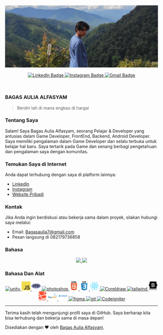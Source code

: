 ![Game Developer](https://github.com/BagasAuliaAlfasyam/BagasAuliaAlfasyam/blob/main/aowkoawk.jpg)

<p align="center">
  <a href="https://www.linkedin.com/in/bagasauliaalfasyam/">
    <img src="https://img.shields.io/badge/LinkedIn-808080?style=for-the-badge&logo=linkedin&logoColor=white" alt="LinkedIn Badge"/>
  </a>
  <a href="https://www.instagram.com/___agas_/">
    <img src="https://img.shields.io/badge/Instagram-808080?style=for-the-badge&logo=instagram&logoColor=white" alt="Instagram Badge"/>
  </a>
  <a href="https://mail.google.com/mail/u/0/?fs=1&to=Bagasaulia7@gmail.com&tf=cm">
    <img src="https://img.shields.io/badge/Bagasaulia7@gmail.com-808080?style=for-the-badge&logo=gmail&logoColor=white" alt="Gmail Badge"/>
  </a>
</p>
<p align="center"><img src="https://komarev.com/ghpvc/?username=BagasAuliaAlfasyam&style=flat-square&color=blue" alt=""/></p>

### BAGAS AULIA ALFASYAM

> Berdiri lah di mana engkau di hargai

### Tentang Saya

Salam! Saya Bagas Aulia Alfasyam, seorang Pelajar & Developer yang antusias dalam Game Developer, FrontEnd, Backend, Android Developer. Saya memiliki pengalaman dalam Game Developer dan selalu terbuka untuk belajar hal baru. Saya tertarik pada Game dan senang berbagi pengetahuan dan pengalaman saya dengan komunitas.

### Temukan Saya di Internet

Anda dapat terhubung dengan saya di platform lainnya:

- [LinkedIn](https://www.linkedin.com/in/bagasauliaalfasyam/)
- [Instagram](https://www.instagram.com/___agas_/)
- [Website Pribadi](BagasAuliaAlfasyam.github.io/portofolio)

### Kontak

Jika Anda ingin berdiskusi atau bekerja sama dalam proyek, silakan hubungi saya melalui:

- Email: Bagasaulia7@gmail.com
- Pesan langsung di 082179736858

### Bahasa

<p align="center">
  <a href="https://github.com/BagasAuliaAlfasyam">
    <img height="180em" src="https://github-readme-stats-eight-theta.vercel.app/api?username=BagasAuliaAlfasyam&show_icons=true&theme=algolia&include_all_commits=true&count_private=true"/>
    <img height="180em" src="https://github-readme-stats-eight-theta.vercel.app/api/top-langs/?username=BagasAuliaAlfasyam&layout=compact&langs_count8=&theme=algolia"/>
  </a>
</p>

### Bahasa Dan Alat
<p align="center">
    <a href="https://unity.com/" target="_blank" rel="noreferrer"> <img src="https://cdn.bfldr.com/S5BC9Y64/at/rmmt7gzrxj4m355sssbqqxv/U_Logo_Small_White_RGB_1C.svg" alt="unity" width="80" height="30"/> </a>
  <a href="https://developer.mozilla.org/en-US/docs/Web/JavaScript" target="_blank" rel="noreferrer"> <img src="https://raw.githubusercontent.com/devicons/devicon/master/icons/javascript/javascript-original.svg" alt="javascript" width="30" height="30"/> </a>
  <a href="https://www.php.net" target="_blank" rel="noreferrer"> <img src="https://raw.githubusercontent.com/devicons/devicon/master/icons/php/php-original.svg" alt="php" width="30" height="30"/> </a>
  <a href="https://www.adobe.com/adobe/photoshop" target="_blank" rel="noreferrer"> <img src="https://upload.wikimedia.org/wikipedia/commons/a/af/Adobe_Photoshop_CC_icon.svg" alt="photoshop" width="30" height="30"/> </a>
  <a href="https://www.w3.org/html/" target="_blank" rel="noreferrer"> <img src="https://raw.githubusercontent.com/devicons/devicon/master/icons/html5/html5-original-wordmark.svg" alt="html5" width="30" height="30"/> </a>
  <a href="https://www.w3schools.com/css/" target="_blank" rel="noreferrer"> <img src="https://raw.githubusercontent.com/devicons/devicon/master/icons/css3/css3-original-wordmark.svg" alt="css3" width="30" height="30"/> </a>
  <a href="https://reactjs.org/" target="_blank" rel="noreferrer"> <img src="https://raw.githubusercontent.com/devicons/devicon/master/icons/react/react-original.svg" alt="react" width="30" height="30"/> </a>
  <a href="www.coreldraw.com/corel" target="_blank" rel="noreferrer"> <img src="https://upload.wikimedia.org/wikipedia/commons/f/f1/CorelDraw_logo.svg" alt="Coreldraw" width="30" height="30"/> </a>
  <a href="https://tailwindcss.com/" target="_blank" rel="noreferrer"> <img src="https://www.vectorlogo.zone/logos/tailwindcss/tailwindcss-icon.svg" alt="tailwind" width="30" height="30"/> </a>
  <a href="https://getbootstrap.com" target="_blank" rel="noreferrer"> <img src="https://raw.githubusercontent.com/devicons/devicon/master/icons/bootstrap/bootstrap-plain-wordmark.svg" alt="bootstrap" width="30" height="30"/> </a>
  <a href="https://laravel.com/" target="_blank" rel="noreferrer"> <img src="https://raw.githubusercontent.com/devicons/devicon/master/icons/laravel/laravel-plain-wordmark.svg" alt="laravel" width="30" height="30"/> </a>
  <a href="https://www.mysql.com/" target="_blank" rel="noreferrer"> <img src="https://raw.githubusercontent.com/devicons/devicon/master/icons/mysql/mysql-original-wordmark.svg" alt="mysql" width="30" height="30"/> </a>
  <a href="https://webpack.js.org" target="_blank" rel="noreferrer"> <img src="https://raw.githubusercontent.com/devicons/devicon/d00d0969292a6569d45b06d3f350f463a0107b0d/icons/webpack/webpack-original-wordmark.svg" alt="webpack" width="30" height="30"/> </a>
  <a href="https://www.figma.com/" target="_blank" rel="noreferrer"> <img src="https://www.vectorlogo.zone/logos/figma/figma-icon.svg" alt="figma" width="30" height="30"/> </a>
  <a href="https://git-scm.com/" target="_blank" rel="noreferrer"> <img src="https://www.vectorlogo.zone/logos/git-scm/git-scm-icon.svg" alt="git" width="30" height="30"/> </a>
    <a href="https://codeigniter.com/" target="_blank" rel="noreferrer"> <img src="https://codeigniter.com/assets/icons/44521256.png" alt="Codeigniter" width="30" height="30"/> </a>
</p>

---
Terima kasih telah mengunjungi profil saya di GitHub. Saya berharap kita bisa terhubung dan bekerja sama di masa depan!

Disediakan dengan ❤️ oleh [Bagas Aulia Alfasyam](https://github.com/BagasAuliaAlfasyam).
